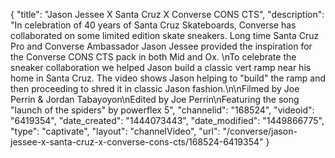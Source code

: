 {
    "title": "Jason Jessee X Santa Cruz X Converse CONS CTS",
    "description": "In celebration of 40 years of Santa Cruz Skateboards, Converse has collaborated on some limited edition skate sneakers. Long time Santa Cruz Pro and Converse Ambassador Jason Jessee provided the inspiration for the Converse CONS CTS pack in both Mid and Ox. \nTo celebrate the sneaker collaboration we helped Jason build a classic vert ramp near his home in Santa Cruz. The video shows Jason helping to \"build\" the ramp and then proceeding to shred it in classic Jason fashion.\n\nFilmed by Joe Perrin & Jordan Tabayoyon\nEdited by Joe Perrin\nFeaturing the song \"launch of the spiders\" by powerflex 5",
    "channelid": "168524",
    "videoid": "6419354",
    "date_created": "1444073443",
    "date_modified": "1449866775",
    "type": "captivate",
    "layout": "channelVideo",
    "url": "\/converse\/jason-jessee-x-santa-cruz-x-converse-cons-cts\/168524-6419354"
}